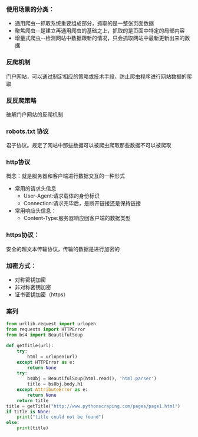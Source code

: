 ### 使用场景的分类：
* 通用爬虫--抓取系统重要组成部分，抓取的是一整张页面数据
* 聚焦爬虫--是建立再通用爬虫的基础之上，抓取的是页面中特定的局部内容
* 增量式爬虫--检测网站中数据跟新的情况，只会抓取网站中最新更新出来的数据
### 反爬机制
  门户网站，可以通过制定相应的策略或技术手段，防止爬虫程序进行网站数据的爬取
### 反反爬策略
   破解门户网站的反爬机制
### robots.txt 协议
君子协议。规定了网站中那些数据可以被爬虫爬取那些数据不可以被爬取
### http协议
概念：就是服务器和客户端进行数据交互的一种形式
* 常用的请求头信息
    * User-Agent:请求载体的身份标识
    * Connection:请求完毕后，是断开链接还是保持链接
* 常用响应头信息：
    * Content-Type:服务器响应回客户端的数据类型
### https协议：
   安全的超文本传输协议，传输的数据是进行加密的
### 加密方式：
   * 对称密钥加密
   * 非对称密钥加密
   * 证书密钥加密（https）

### 案列
```python
from urllib.request import urlopen
from requests import HTTPError
from bs4 import BeautifulSoup

def getTitle(url):
    try:
        html = urlopen(url)
    except HTTPError as e:
        return None
    try:
        bsObj = BeautifulSoup(html.read(), 'html.parser')
        title = bsObj.body.h1
    except AttributeError as e:
        return None
    return title
title = getTitle("http://www.pythonscraping.com/pages/page1.html")
if title is None:
    print("title could not be found")
else:
    print(title)
```
